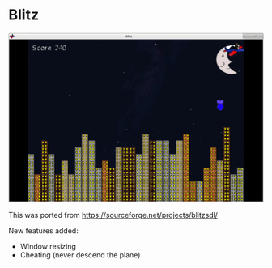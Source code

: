 # Blitz

![Blitz](/screenshots/game.png?raw=true "Blitz screenshot")

This was ported from
https://sourceforge.net/projects/blitzsdl/

New features added:
 * Window resizing
 * Cheating (never descend the plane)
